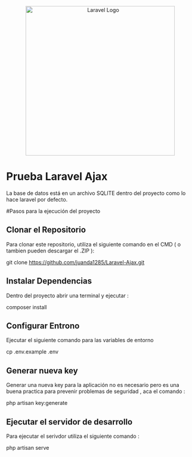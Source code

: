 <p align="center"><a href="https://laravel.com" target="_blank"><img src="https://raw.githubusercontent.com/laravel/art/master/logo-lockup/5%20SVG/2%20CMYK/1%20Full%20Color/laravel-logolockup-cmyk-red.svg" width="400" alt="Laravel Logo"></a></p>

# Prueba Laravel Ajax

La base de datos está en un archivo SQLITE dentro del proyecto como lo hace laravel por defecto.

#Pasos para la ejecución del proyecto

## Clonar el Repositorio

Para clonar este repositorio, utiliza el siguiente comando en el CMD ( o tambien pueden descargar el .ZIP ):

git clone https://github.com/juanda1285/Laravel-Ajax.git

## Instalar Dependencias 

Dentro del proyecto abrir una terminal y ejecutar : 

composer install

## Configurar Entrono

Ejecutar el siguiente comando para las variables de entorno 

cp .env.example .env

## Generar nueva key

Generar una nueva key para la aplicación no es necesario pero es una buena practica para prevenir problemas de seguridad , aca el comando : 

php artisan key:generate

## Ejecutar el servidor de desarrollo

Para ejecutar el serivdor utiliza el siguiente comando : 

php artisan serve


